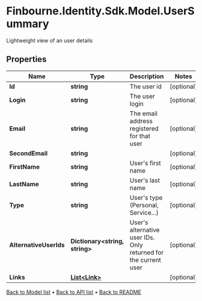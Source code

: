 # Finbourne.Identity.Sdk.Model.UserSummary
Lightweight view of an user details

## Properties

Name | Type | Description | Notes
------------ | ------------- | ------------- | -------------
**Id** | **string** | The user id | [optional] 
**Login** | **string** | The user login | [optional] 
**Email** | **string** | The email address registered for that user | [optional] 
**SecondEmail** | **string** |  | [optional] 
**FirstName** | **string** | User&#39;s first name | [optional] 
**LastName** | **string** | User&#39;s last name | [optional] 
**Type** | **string** | User&#39;s type (Personal, Service...) | [optional] 
**AlternativeUserIds** | **Dictionary&lt;string, string&gt;** | User&#39;s alternative user IDs. Only returned for the current user | [optional] 
**Links** | [**List&lt;Link&gt;**](Link.md) |  | [optional] 

[Back to Model list](../README.md#documentation-for-models) &#8226; [Back to API list](../README.md#documentation-for-api-endpoints) &#8226; [Back to README](../README.md)

